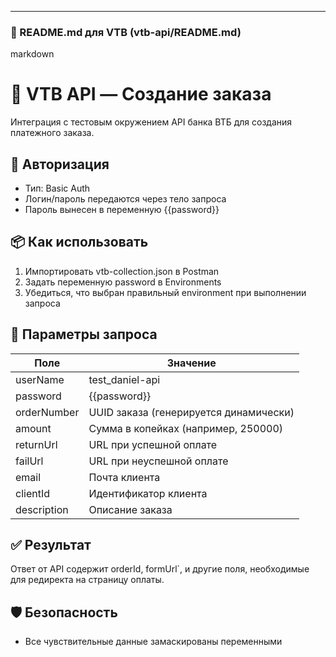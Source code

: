 ---

### 🔹 README.md для VTB (vtb-api/README.md)

markdown
# 🏦 VTB API — Создание заказа

Интеграция с тестовым окружением API банка ВТБ для создания платежного заказа.

## 🔐 Авторизация

- Тип: Basic Auth
- Логин/пароль передаются через тело запроса
- Пароль вынесен в переменную {{password}}

## 📦 Как использовать

1. Импортировать vtb-collection.json в Postman
2. Задать переменную password в Environments
3. Убедиться, что выбран правильный environment при выполнении запроса

## 📝 Параметры запроса

| Поле        | Значение                              |
|-------------|----------------------------------------|
| userName    | test_daniel-api                       |
| password    | {{password}}                        |
| orderNumber | UUID заказа (генерируется динамически)|
| amount      | Сумма в копейках (например, 250000)   |
| returnUrl   | URL при успешной оплате               |
| failUrl     | URL при неуспешной оплате             |
| email       | Почта клиента                         |
| clientId    | Идентификатор клиента                 |
| description | Описание заказа                       |

## ✅ Результат

Ответ от API содержит orderId, formUrl`, и другие поля, необходимые для редиректа на страницу оплаты.

## 🛡 Безопасность

- Все чувствительные данные замаскированы переменными
